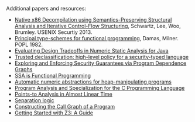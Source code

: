 Additional papers and resources:
- [Native x86 Decompilation using Semantics-Preserving Structural Analysis and Iterative Control-Flow Structuring](https://www.usenix.org/system/files/conference/usenixsecurity13/sec13-paper_schwartz.pdf), Schwartz, Lee, Woo, Brumley. USENIX Securtiy 2013.
- [Principal type-schemes for functional programming](https://homes.cs.washington.edu/~mernst/teaching/6.883/readings/p207-damas.pdf), Damas, Milner. POPL 1982. 
- [Evaluating Design Tradeoffs in Numeric Static Analysis for Java](http://www.cs.umd.edu/~mwh/papers/jana-analysis.pdf)
- [Trusted declassification: high-level policy for a security-typed language](https://dl.acm.org/doi/10.1145/1134744.1134757)
- [Exploring and Enforcing Security Guarantees via Program Dependence Graphs](https://people.seas.harvard.edu/~chong/pubs/pldi15-pidgin.pdf)
- [SSA is Functional Programming](https://dl.acm.org/doi/10.1145/278283.278285)
- [Automatic numeric abstractions for heap-manipulating programs](https://dl.acm.org/doi/abs/10.1145/1707801.1706326)
- [Program Analysis and Specialization for the C Programming Language](https://citeseer.ist.psu.edu/viewdoc/summary?doi=10.1.1.109.6502)
- [Points-to Analysis in Almost Linear Time](https://dl.acm.org/doi/10.1145/237721.237727)
- [Separation logic](https://dl.acm.org/doi/10.1145/3211968)
- [Constructing the Call Graph of a Program](https://ieeexplore.ieee.org/document/1702621)
- [Getting Started with Z3: A Guide](https://rise4fun.com/Z3/tutorial/guide)
